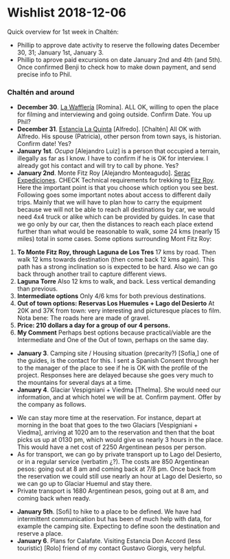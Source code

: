 Wishlist 2018-12-06
===================

Quick overview for 1st week in Chaltén: 

+ Phillip to approve date activity to reserve the following dates December 30, 31; January 1st, January 3.
+ Phillip to aprove paid excursions on date January 2nd and 4th (and 5th). Once confirmed Benji to check how to make down payment, and send precise info to Phil.

### Chaltén and around

+ **December 30**. [La Wafflería](https://www.rivendelchalten.com/la-waffleria/) [Romina]. ALL
OK, willing to open the place for filming and interviewing and going
outside. Confirm Date. You up Phil?
+ **December 31**. [Estancia La Quinta](https://estancialaquinta.com.ar/) [Alfredo]. \[Chaltén\] All OK with Alfredo. His spouse (Patricia), other person from town says, is historian. Confirm date! Yes?
+ **January 1st**. _Ocupa_ [Alejandro Luiz] is a person that occupied a terrain, illegally as far as I know. I have to confirm if he is OK  for interview. I already got his contact and  will try to call by phone. Yes?
+ **January 2nd**. Monte Fitz Roy [Alejandro Monteagudo]. [Serac Expediciones](https://www.interpatagonia.com/elchalten/contemplacion-cerro-fitz-roy.html). CHECK Technical requirements for trekking to [Fitz Roy](http://www.serac.com.ar/espanol/trekking/tk2_trekking_el_chalten_patagonia_argentina.php).\
Here the important point is that you choose which option you see best. Following goes some important notes about access to different daily trips. Mainly that we
will have to plan how to carry the equipment because we will not be able
to reach all destinations by car, we would need 4x4 truck or alike which
can be provided by guides. In case that we go only by our car, then the
distances to reach each place extend further than what would be
reasonable to walk, some 24 kms (nearly 15 miles) total in some cases.
Some options surrounding Mont Fitz Roy:

1.  **To Monte Fitz Roy, through Laguna de Los Tres**
    17 kms by road. Then walk 12 kms towards destination (then come back
    12 kms again). This path has a strong inclination so is expected to
    be hard. Also we can go back through another trail to capture
    different views.
2.  **Laguna Torre**
    Also 12 kms to walk, and back. Less vertical demanding than
    previous.
3.  **Intermediate options**
    Only 4/6 kms for both previous destinations.
4.  **Out of town options: Reservas Los Huemules + Lago del Desierto**
    At 20K and 37K from town: very interesting and picturesque places to
    film. Nota bene: The roads here are made of gravel.
5.  **Price: 210 dollars a day for a group of our 4 persons.**
6.  **My Comment**
    Perhaps best options because practical/viable are the Intermediate
    and One of the Out of town, perhaps on the same day.

+ **January 3**. Camping site / Housing situation (precarity?) [Sofía,] one of the guides, is the contact for this. I sent a Spanish Consent through her to the manager of the place to see if he is OK with the profile of the project. Responses here are delayed because she goes very much to the mountains for several days at a time. 
+ **January 4**. Glaciar Vespigniani + Viedma [Thelma]. She would need our information, and at which hotel we will be at. Confirm payment. Offer by the company as follows.

-   We can stay more time at the reservation. For instance, depart at
    morning in the boat that goes to the two Glaciars \[Vespigniani +
    Viedma\], arriving at 1020 am to the reservation and then that the
    boat picks us up at 0130 pm, which would give us nearly 3 hours in
    the place. This would have a net cost of 2250 Argentinean pesos per
    person.
-   As for transport, we can go by private transport up to Lago del
    Desierto, or in a regular service (verbatim ¿?). The costs are 850
    Argentinean pesos: going out at 8 am and coming back at 7/8 pm. Once
    back from the reservation we could still use nearly an hour at Lago
    del Desierto, so we can go up to Glaciar Huemul and stay there.
-   Private transport is 1680 Argentinean pesos, going out at 8 am, and
    coming back when ready.

+ **January 5th**. [Sofi] to hike to a place to be defined. We have had intermittent communication but has been of much help with data, for example the camping site. Expecting to define soon the destination and reserve a place. 
+ **January 6**. Plans for Calafate. Visiting Estancia Don Accord (less touristic) [Rolo] friend of my contact Gustavo Giorgis, very helpful. 
